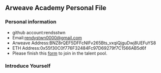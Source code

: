 ## Arweave Academy Personal File

### Personal information

- github account:rendsstwn
- Email:rendystwn0000@gmail.com
- Arweave Address:BNZ8rQEF5DFFcNIFv265Bts_vxqiQjguDwj8UEFuYS8
- ETH Address:0x55f30C0f776F32484Fc97D69279f7C1566AB5d6f
- Please finish this [form](https://docs.google.com/forms/d/e/1FAIpQLSfWA5fIIcBgmRppm3jNz5vmf9Mai_QMVil-2pO4r7YKn_Zhtw/viewform?usp=sf_link) to join in the talent pool.

### Introduce Yourself
